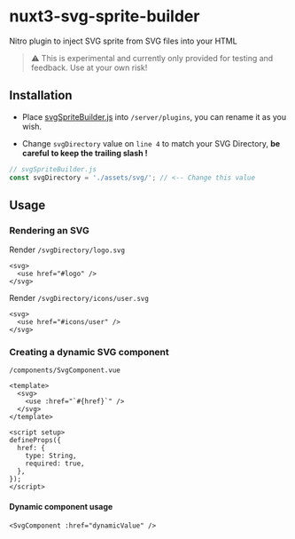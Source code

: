 # nuxt3-svg-sprite-builder
Nitro plugin to inject SVG sprite from SVG files into your HTML

> ⚠️ This is experimental and currently only provided for testing and feedback. Use at your own risk!

## Installation

- Place [svgSpriteBuilder.js](https://github.com/njsen/nuxt3-svg-sprite-builder/blob/main/svgSpriteBuilder.js) into `/server/plugins`, you can rename it as you wish.

- Change `svgDirectory` value on `line 4` to match your SVG Directory, **__be careful to keep the trailing slash !__**
```js
// svgSpriteBuilder.js
const svgDirectory = './assets/svg/'; // <-- Change this value
```

## Usage

### Rendering an SVG

Render `/svgDirectory/logo.svg`
```vue
<svg>
  <use href="#logo" />
</svg>
```
Render `/svgDirectory/icons/user.svg`
```vue
<svg>
  <use href="#icons/user" />
</svg>
```

### Creating a dynamic SVG component

`/components/SvgComponent.vue`
```vue
<template>
  <svg>
    <use :href="`#{href}`" />
  </svg>
</template>

<script setup>
defineProps({
  href: {
    type: String,
    required: true,
  },
});
</script>
```
#### Dynamic component usage
```vue
<SvgComponent :href="dynamicValue" />
```
